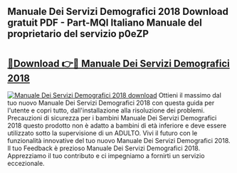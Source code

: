 ## Manuale Dei Servizi Demografici 2018 Download gratuit PDF - Part-MQl Italiano Manuale del proprietario del servizio p0eZP

# <h2><a href="http://dfcw9r.blite.top/?on=Manuale+Dei+Servizi+Demografici+2018">🔗Download 👉🔴 Manuale Dei Servizi Demografici 2018</a></h2>

[![Manuale Dei Servizi Demografici 2018 download](https://i.imgur.com/lujVjoI.png)](http://dfcw9r.blite.top/?on=Manuale+Dei+Servizi+Demografici+2018)
Ottieni il massimo dal tuo nuovo Manuale Dei Servizi Demografici 2018 con questa guida per l'utente e copri tutto, dall'installazione alla risoluzione dei problemi. Precauzioni di sicurezza per i bambini Manuale Dei Servizi Demografici 2018 questo prodotto non è adatto a bambini di età inferiore e deve essere utilizzato sotto la supervisione di un ADULTO. Vivi il futuro con le funzionalità innovative del tuo nuovo Manuale Dei Servizi Demografici 2018. Il tuo Feedback è prezioso Manuale Dei Servizi Demografici 2018. Apprezziamo il tuo contributo e ci impegniamo a fornirti un servizio eccezionale.
